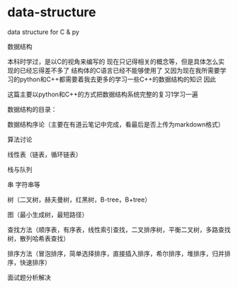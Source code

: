 # data-structure
data structure for C &amp; py

数据结构

本科时学过，是以C的视角来编写的
现在只记得相关的概念等，但是具体怎么实现的已经忘得差不多了
结构体的C语言已经不能够使用了
又因为现在我所需要学习的python和C++都需要着我去更多的学习一些C++的数据结构的知识
因此

这篇主要以python和C++的方式把数据结构系统完整的复习1学习一遍

数据结构的目录：

数据结构序论（主要在有道云笔记中完成，看最后是否上传为markdown格式）

算法讨论

线性表（链表，循环链表）

栈与队列

串 字符串等

树（二叉树，赫夫曼树，红黑树，B-tree，B+tree）

图（最小生成树，最短路径）

查找方法（顺序表，有序表，线性索引查找，二叉排序树，平衡二叉树，多路查找树，散列哈希表查找）

排序方法（冒泡排序，简单选择排序，直接插入排序，希尔排序，堆排序，归并排序，快速排序）

面试题分析解决
